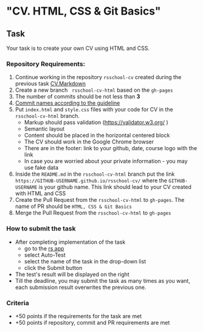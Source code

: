 # "CV. HTML, CSS & Git Basics"

## Task
Your task is to create your own CV using HTML and CSS.

### Repository Requirements:
1. Continue working in the repository `rsschool-cv` created during the previous task [CV.Markdown](./CV(markdown).md)
2. Create a new branch ` rsschool-cv-html` based on the `gh-pages`
3. The number of commits should be not less than **3**
4. [Commit names according to the guideline](https://docs.rs.school/#/en/git-convention)
5. Put `index.html` and `style.css` files with your code for CV in the `rsschool-cv-html` branch. 
   * Markup should pass validation (https://validator.w3.org/ )
   * Semantic layout
   * Content should be placed in the horizontal centered block
   * The CV should work in the Google Chrome browser
   * There are in the footer: link to your github, date, course logo with the link
   * In case you are worried about your private information - you may use fake data
6. Inside the `README.md` in the `rsschool-cv-html` branch put the link `https://GITHUB-USERNAME.github.io/rsschool-cv/` where the `GITHUB-USERNAME` is your github name. This link should lead to your CV created with HTML and CSS
7. Create the Pull Request from the `rsschool-cv-html` to `gh-pages`. The name of PR should be `HTML, CSS & Git Basics`
8. Merge the Pull Request from the `rsschool-cv-html` to `gh-pages`


### How to submit the task
* After completing implementation of the task
    * go to the [rs app](https://app.rs.school/)
    * select Auto-Test
    * select the name of the task in the drop-down list
    * click the Submit button
* The test's result will be displayed on the right
* Till the deadline, you may submit the task as many times as you want, each submission result overwrites the previous one.


### Criteria
- +50 points if the requirements for the task are met
- +50 points if repository, commit and PR requirements are met
